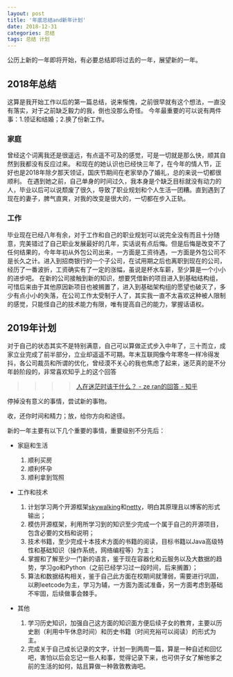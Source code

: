 ```yaml
---
layout: post
title: '年底总结and新年计划'
date: 2018-12-31
categories: 总结
tags: 总结 计划
---
```


公历上新的一年即将开始，有必要总结即将过去的一年，展望新的一年。

## 2018年总结

这算是我开始工作以后的第一篇总结，说来惭愧，之前很早就有这个想法，一直没有落实，对于之前缺乏毅力的我，倒也没那么奇怪。
今年最重要的可以说有两件事：1.领证和结婚；2.换了份新工作。

### 家庭
曾经这个词离我还是很遥远，有点遥不可及的感觉，可是一切就是那么快，顺其自然到我都没有反应过来。
和现在的她认识也已经快三年了，在今年的情人节，正好也是2018年除夕那天领证，国庆节期间在老家举办了婚礼，总的来说一切都很顺利。
在遇到她之前，自己单身的时间过久，我本身是个缺乏目标就没有动力的人，毕业以后可以说颓废了很久，导致了职业规划和个人生活一团糟。直到遇到了现在的妻子，脾气直爽，对我的改变是很大的，一切都在步入正轨。

### 工作
毕业现在已经八年有余，对于工作和自己的职业规划可以说完全没有而且十分随意，完美错过了自己职业发展最好的几年，实话说有点后悔。但是后悔是改变不了任何结果的，今年年初从外包公司出来，一方面是工资待遇，一方面是外包公司不是长久之计。进入到招商银行的一个子公司，在试用期之后也离职到现在的公司，经历了一番波折，工资确实有了一定的涨幅，虽说是杯水车薪，至少算是一个小小的进步吧。
在新的公司接触到新的知识，想要凭借新的项目进入到基础结构组，可惜后来由于其他原因新项目也被搁置了，进入到基础架构组的愿望也破灭了，多少有点小小的失落，在公司工作太受制于人了，其实我一直不太喜欢这种被人限制的感觉，只能怪自己的技术能力有限，唯有提高自己的能力，掌握话语权。

## 2019年计划

对于自己的状态其实不是特别满意，自己可以算做正式步入中年了，三十而立，成家立业完成了前半部分，立业却遥遥不可期。年末互联网像今年寒冬一样冷得发抖，各公司裁员和所谓的优化，曾经漠不关心的我也焦虑了起来，迷茫真的是不分年龄阶段的，非常喜欢知乎上的这个回答
>>>>[人在迷茫时该干什么？ - ze ran的回答 - 知乎](https://www.zhihu.com/question/22321313/answer/506977448)

停掉没有意义的事情，尝试新的事物。

收，还你时间和精力；放，给你方向和途径。

新的一年主要有以下几个重要的事情，重要级别不分先后：

* 家庭和生活
   
   1. 顺利买房   
   2. 顺利怀孕   
   3. 顺利拿到驾照

* 工作和技术

   1. 计划学习两个开源框架[skywalking](https://github.com/apache/incubator-skywalking)和[netty](https://github.com/netty/netty)，明白其原理且以博客的形式输出；
   2. 模仿开源框架，利用所学习到的知识至少完成一个属于自己的开源项目，包含必要的文档和说明；
   3. 技术书籍，至少完成十本技术方面的书籍的阅读，目标书籍以Java高级特性和基础知识（操作系统，网络编程等）为主；
   4. 掌握和了解至少一门新的语言，鉴于现在容器化和云服务以及大数据的趋势，学习go和Python（之前已经学习过一段时间，后来搁置）；
   5. 算法和数据结构相关，鉴于自己此方面在校期间就薄弱，需要进行巩固，以刷leetcode为主，学习为辅，一方面为面试准备，另一方面考虑到基础不牢固，后续做事会棘手。

* 其他

   1. 学习历史知识，加强自己这方面的知识面方便后续子女的教育，主要以历史剧（利用中午休息时间）和历史书籍（时间充裕可以阅读）的形式为主。
   2. 完成关于自己成长记录的文字，计划一到两周一篇，算是一种自述和回忆吧，害怕以后会忘记一些人和事，觉得记录下来，也可供子女了解他爹之前的生活的如何，姑且算做一种敦敦教诲吧。









